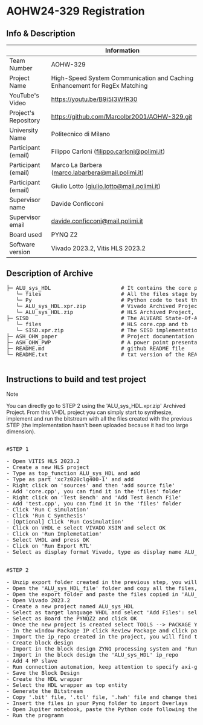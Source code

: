 # AOHW24-329 Registration
## Info & Description

|                         | Information   |
| -------------           | ------------- |
| Team Number             | AOHW-329      |
| Project Name            | High-Speed System Communication and Caching Enhancement for RegEx Matching  |
| YouTube's Video         | https://youtu.be/B9i5I3WfR30 |
| Project's Repository    | https://github.com/Marcolbr2001/AOHW-329.git    |
| University Name         | Politecnico di Milano      |
| Participant (email)     | Filippo Carloni (filippo.carloni@polimi.it)      |
| Participant (email)     | Marco La Barbera (marco.labarbera@mail.polimi.it)      |
| Participant (email)     | Giulio Lotto (giulio.lotto@mail.polimi.it)      |
| Supervisor name         | Davide Conficconi      |
| Supervisor email        | davide.conficconi@mail.polimi.it |
| Board used              | PYNQ Z2 |
| Software version        | Vivado 2023.2, Vitis HLS 2023.2 |

## Description of Archive

<pre>
├─ ALU_sys_HDL                      # It contains the core project
   └─ files                         # All the files stage by stage that had been used to build the entire project
   └─ Py                            # Python code to test the Hardware
   └─ ALU_sys_HDL.xpr.zip           # Vivado Archived Project, it has the block design already implemented (synthesis, implementation and bitstream has to be done)
   └─ ALU_sys_HDL.zip               # HLS Archived Project, it has the HLS generated file before our VHDL insertion
├─ SISD                             # The ALVEARE State-Of-Art communication protocol
   └─ files                         # HLS core.cpp and tb
   └─ SISD.xpr.zip                  # The SISD implementation
├─ ASH_OHW_paper                    # Project documentation 
├─ ASH_OHW_PWP                      # A power point presentation of the project
├─ README.md                        # github README file
└─ README.txt                       # txt version of the README

</pre>

## Instructions to build and test project
   
> [!NOTE]
> You can directly go to STEP 2 using the 'ALU_sys_HDL.xpr.zip' Archived Project. From this VHDL project you can simply start to synthesize, implement and run the bitstream with all the files created with the previous STEP (the implementation hasn't been uploaded because it had too large dimension). 

<pre>
   
#STEP 1
   
- Open VITIS HLS 2023.2
- Create a new HLS project
- Type as top_function ALU_sys_HDL and add
- Type as part 'xc7z020clg400-1' and add
- Right click on 'sources' and then 'add source file'
- Add 'core.cpp', you can find it in the 'files' folder
- Right click on 'Test Bench' and 'Add Test Bench File'
- Add 'test.cpp', you can find it in the 'files' folder
- Click 'Run C simulation'
- Click 'Run C Synthesis'
- [Optional] Click 'Run Cosimulation'
- Click on VHDL e select VIVADO XSIM and select OK
- Click on 'Run Implemetation'
- Select VHDL and press OK
- Click on 'Run Export RTL'
- Select as display format Vivado, type as display name ALU_sys_HDL and click OK

   
#STEP 2
   
- Unzip export folder created in the previous step, you will find the same folder already implemented in the 'files' folder, named 'HLS_generated'
- Open the 'ALU_sys_HDL_file' folder and copy all the files, you can find it in the 'files' folder
- Open the export folder and paste the files copied in 'ALU_sys_HDL_file', it will also replace some HLS generated VHDL files
- Open Vivado 2023.2
- Create a new project named ALU_sys_HDL
- Select as target language VHDL and select 'Add Files': select all the files that are in the 'export' folder, where you copy paste also our CHDL code, and click OK
- Select as Board the PYNQZ2 and click OK
- Once the new project is created select TOOLS --> PACKAGE YOUR CURRENT PROJECT --> CLICK NEXT --> SELECT THE LOCATION WHERE TO SAVE THE ip_repo
- In the window Package IP click Review Package and click package IP
- Import the ip_repo created in the project, you will find the same folder already implemented in the 'files' folder, named 'ip_repo' 
- Create block design
- Import in the block design ZYNQ processing system and 'Run Block Automation'
- Import in the block design the 'ALU_sys_HDL' ip_repo
- Add 4 HP slave
- Run connection automation, keep attention to specify axi-gmem_0, axi-gmem_1, axi-gmem_2 and axi-gmem_3 for HP slaves 1, 2 and 3
- Save the Block Design
- Create the HDL wrapper
- Select the HDL wrapper as top entity
- Generate the Bitstream
- Copy '.bit' file, '.tcl' file, '.hwh' file and change their names in 'ALU_sys_HDL_400.bit', 'ALU_sys_HDL_400.tcl' , 'ALU_sys_HDL_400.hwh' and copy them
- Insert the files in your Pynq folder to import Overlays
- Open Jupiter notebook, paste the Python code following the cell order
- Run the programm
   
</pre>
